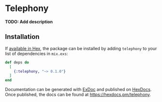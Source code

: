 # Telephony

**TODO: Add description**

## Installation

If [available in Hex](https://hex.pm/docs/publish), the package can be installed
by adding `telephony` to your list of dependencies in `mix.exs`:

```elixir
def deps do
  [
    {:telephony, "~> 0.1.0"}
  ]
end
```

Documentation can be generated with [ExDoc](https://github.com/elixir-lang/ex_doc)
and published on [HexDocs](https://hexdocs.pm). Once published, the docs can
be found at <https://hexdocs.pm/telephony>.

